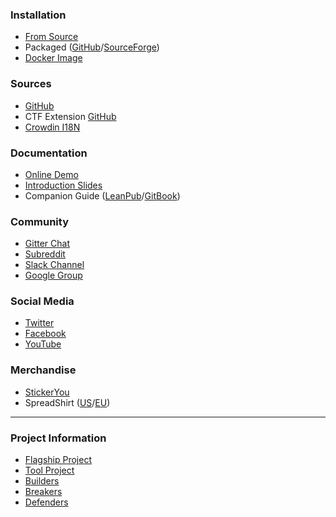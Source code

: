 ### Installation

* [From Source](https://github.com/bkimminich/juice-shop#from-sources)
* Packaged
  ([GitHub](https://github.com/bkimminich/juice-shop/releases/)/[SourceForge](https://sourceforge.net/projects/juice-shop/files/))
* [Docker Image](https://registry.hub.docker.com/u/bkimminich/juice-shop/)

### Sources

* [GitHub](https://github.com/bkimminich/juice-shop)
* CTF Extension [GitHub](https://github.com/bkimminich/juice-shop-ctf)
* [Crowdin I18N](https://crowdin.com/project/owasp-juice-shop)

### Documentation

* [Online Demo](https://juice-shop.herokuapp.com/)
* [Introduction Slides](http://bkimminich.github.io/juice-shop)
* Companion Guide
  ([LeanPub](https://leanpub.com/juice-shop)/[GitBook](https://bkimminich.gitbooks.io/pwning-owasp-juice-shop/content))

### Community

* [Gitter Chat](https://gitter.im/bkimminich/juice-shop)
* [Subreddit](https://www.reddit.com/r/owasp_juiceshop)
* [Slack Channel](https://owasp.slack.com/messages/project-juiceshop)
* [Google Group](https://groups.google.com/a/owasp.org/forum/#!forum/juice-shop-project)

### Social Media

* [Twitter](https://twitter.com/owasp_juiceshop)
* [Facebook](https://www.facebook.com/owasp.juiceshop)
* [YouTube](http://www.youtube.com/playlist?list=PLV9O4rIovHhO1y8_78GZfMbH6oznyx2g2)

### Merchandise

* [StickerYou](https://www.stickeryou.com/products/owasp-juice-shop/794)
* SpreadShirt
  ([US](http://shop.spreadshirt.com/juiceshop)/[EU](http://shop.spreadshirt.de/juiceshop))

---

### Project Information

* [Flagship Project](https://www.owasp.org/index.php/OWASP_Project_Stages#Flagship_Projects)
* [Tool Project](https://www.owasp.org/index.php/Category:OWASP_Tool)
* [Builders](https://www.owasp.org/index.php/Builders)
* [Breakers](https://www.owasp.org/index.php/Breakers)
* [Defenders](https://www.owasp.org/index.php/Defenders)
